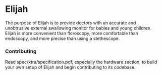# Elijah
The purpose of Elijah is to provide doctors with an accurate and unobtrusive external swallowing monitor for babies and young children.
Elijah is more convenient than floroscopy, more comfortable than endoscopy, and more precise than using a stethescope.

### Contributing
Read spec/xtra/specification.pdf, especially the hardware section, to build your own setup of Elijah and begin contributing to its codebase.